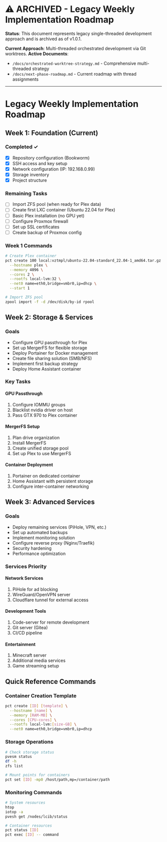 # ⚠️ **ARCHIVED** - Legacy Weekly Implementation Roadmap

**Status**: This document represents legacy single-threaded development approach and is archived as of v1.0.1.

**Current Approach**: Multi-threaded orchestrated development via Git worktrees.
**Active Documents**: 
- `/docs/orchestrated-worktree-strategy.md` - Comprehensive multi-threaded strategy
- `/docs/next-phase-roadmap.md` - Current roadmap with thread assignments

---

# Legacy Weekly Implementation Roadmap

## Week 1: Foundation (Current)

### Completed ✓
- [x] Repository configuration (Bookworm)
- [x] SSH access and key setup
- [x] Network configuration (IP: 192.168.0.99)
- [x] Storage inventory
- [x] Project structure

### Remaining Tasks
- [ ] Import ZFS pool (when ready for Plex data)
- [ ] Create first LXC container (Ubuntu 22.04 for Plex)
- [ ] Basic Plex installation (no GPU yet)
- [ ] Configure Proxmox firewall
- [ ] Set up SSL certificates
- [ ] Create backup of Proxmox config

### Week 1 Commands
```bash
# Create Plex container
pct create 100 local:vztmpl/ubuntu-22.04-standard_22.04-1_amd64.tar.gz \
  --hostname plex \
  --memory 4096 \
  --cores 2 \
  --rootfs local-lvm:32 \
  --net0 name=eth0,bridge=vmbr0,ip=dhcp \
  --start 1

# Import ZFS pool
zpool import -f -d /dev/disk/by-id rpool
```

## Week 2: Storage & Services

### Goals
- Configure GPU passthrough for Plex
- Set up MergerFS for flexible storage
- Deploy Portainer for Docker management
- Create file sharing solution (SMB/NFS)
- Implement first backup strategy
- Deploy Home Assistant container

### Key Tasks

#### GPU Passthrough
1. Configure IOMMU groups
2. Blacklist nvidia driver on host
3. Pass GTX 970 to Plex container

#### MergerFS Setup
1. Plan drive organization
2. Install MergerFS
3. Create unified storage pool
4. Set up Plex to use MergerFS

#### Container Deployment
1. Portainer on dedicated container
2. Home Assistant with persistent storage
3. Configure inter-container networking

## Week 3: Advanced Services

### Goals
- Deploy remaining services (PiHole, VPN, etc.)
- Set up automated backups
- Implement monitoring solution
- Configure reverse proxy (Nginx/Traefik)
- Security hardening
- Performance optimization

### Services Priority

#### Network Services
1. PiHole for ad blocking
2. WireGuard/OpenVPN server
3. Cloudflare tunnel for external access

#### Development Tools
1. Code-server for remote development
2. Git server (Gitea)
3. CI/CD pipeline

#### Entertainment
1. Minecraft server
2. Additional media services
3. Game streaming setup

## Quick Reference Commands

### Container Creation Template
```bash
pct create [ID] [template] \
  --hostname [name] \
  --memory [RAM-MB] \
  --cores [CPU-cores] \
  --rootfs local-lvm:[size-GB] \
  --net0 name=eth0,bridge=vmbr0,ip=dhcp
```

### Storage Operations
```bash
# Check storage status
pvesm status
df -h
zfs list

# Mount points for containers
pct set [ID] -mp0 /host/path,mp=/container/path
```

### Monitoring Commands
```bash
# System resources
htop
iotop -a
pvesh get /nodes/lcib/status

# Container resources  
pct status [ID]
pct exec [ID] -- command
```